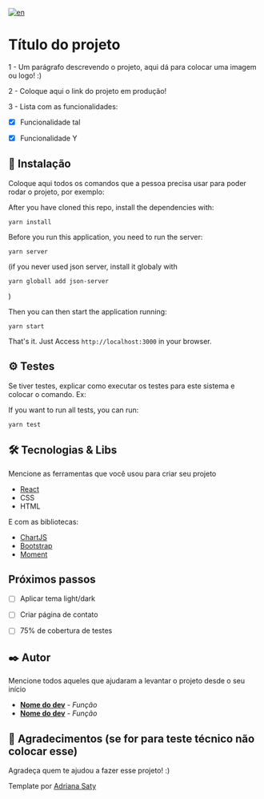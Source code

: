 [![en](https://img.shields.io/badge/README%20in-english-red.svg)](../main/README.en.md)

# Título do projeto

1 - Um parágrafo descrevendo o projeto, aqui dá para colocar uma imagem ou logo! :)

2 - Coloque aqui o link do projeto em produção!

3 - Lista com as funcionalidades:

- [X] Funcionalidade tal
- [X] Funcionalidade Y


## 🔧 Instalação
Coloque aqui todos os comandos que a pessoa precisa usar para poder rodar o projeto, por exemplo:

After you have cloned this repo, install the dependencies with:

```
yarn install
```

Before you run this application, you need to run the server:
```
yarn server
```
(if you never used json server, install it globaly with 
```
yarn globall add json-server
```
)

Then you can then start the application running:

```
yarn start
```

That's it. Just Access `http://localhost:3000` in your browser.



## ⚙️ Testes

Se tiver testes, explicar como executar os testes para este sistema e colocar o comando. Ex:

If you want to run all tests, you can run:

```
yarn test
```


## 🛠️ Tecnologias & Libs

Mencione as ferramentas que você usou para criar seu projeto

* [React](https://reactjs.org/) 
* CSS
* HTML

E com as bibliotecas:
* [ChartJS](https://www.chartjs.org/)
* [Bootstrap](https://getbootstrap.com/)
* [Moment](https://momentjs.com/)

## Próximos passos
- [ ] Aplicar tema light/dark
- [ ] Criar página de contato
- [ ] 75% de cobertura de testes


## ✒️ Autor
Mencione todos aqueles que ajudaram a levantar o projeto desde o seu início

* **[Nome do dev](https://github.com/linkParaPerfil)** - *Função*
* **[Nome do dev](https://github.com/linkParaPerfil)** - *Função*



## 🎁 Agradecimentos (se for para teste técnico não colocar esse)

Agradeça quem te ajudou a fazer esse projeto! :)


Template por [Adriana Saty](https://github.com/AdrianaSaty/)
